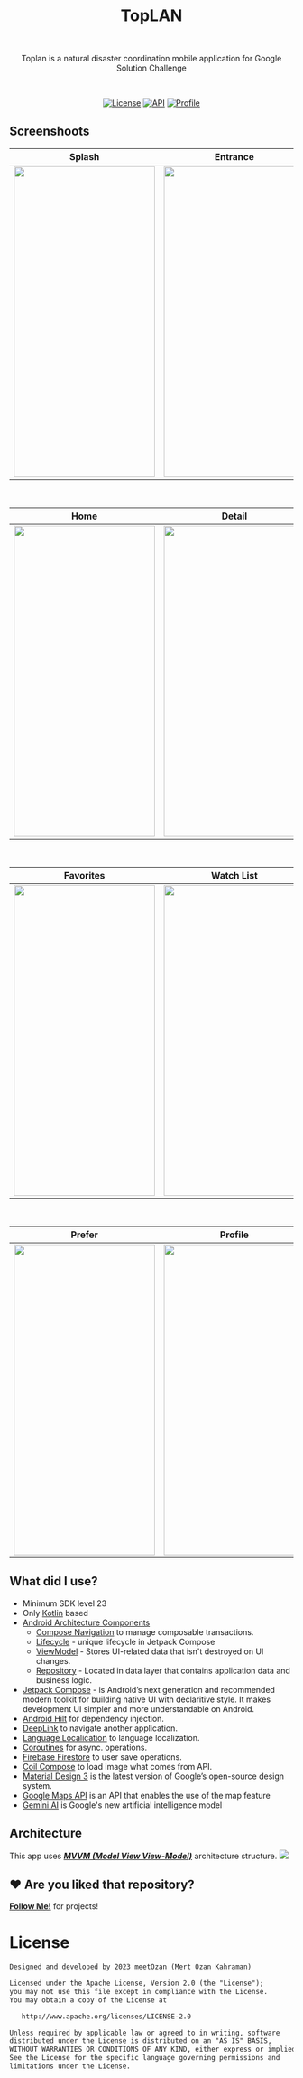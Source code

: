 <h1 align="center">TopLAN</h1></br>
<p align="center">  
  Toplan is a natural disaster coordination mobile application for Google Solution Challenge
</p>
</br>

<p align="center">
  <a href="https://opensource.org/licenses/Apache-2.0"><img alt="License" src="https://img.shields.io/badge/License-Apache%202.0-red.svg"/></a>
  <a href="https://android-arsenal.com/api?level=23"><img alt="API" src="https://img.shields.io/badge/API-23%2B-brightgreen.svg?style=flat"/></a>
  <a href="https://github.com/meetOzab"><img alt="Profile" src="https://img.shields.io/badge/github-meetOzan-blue"/></a> 
</p>

## Screenshoots
| Splash | Entrance | Login |
| ------ | ---- | ------ |
|<img src="https://github.com/meetOzan/I-Watch/assets/99891928/8387294a-df6e-4137-873d-b3954dae3daa" width="250" height="550"/>|<img src="https://github.com/meetOzan/I-Watch/assets/99891928/38024c0a-9dfc-4a38-8e00-5bf5bf11c521" width="250" height="550"/>|<img src="https://github.com/meetOzan/I-Watch/assets/99891928/ca226317-a1fb-47f0-ae18-04c04fd56158" width="250" height="550"/>|

</br>

| Home | Detail | Top Rated List |
| --- | ------- | ------- |
|<img src="https://github.com/meetOzan/I-Watch/assets/99891928/e018a670-9c80-4560-b971-35a263285058)" width="250" height="550"/>|<img src="https://github.com/meetOzan/I-Watch/assets/99891928/102e2f44-383c-43d6-bf49-458d13df2547" width="250" height="550"/>|<img src="https://github.com/meetOzan/I-Watch/assets/99891928/c5d5f39e-d144-40cc-8abd-5b6097c32ee8" width="250" height="550"/>|

</br>

| Favorites | Watch List | Watched List |
| --------- | ------ | ------- |
|<img src="https://github.com/meetOzan/I-Watch/assets/99891928/ad83f8c1-6a74-4086-b750-1d6b9f475e8a" width="250" height="550"/>|<img src="https://github.com/meetOzan/I-Watch/assets/99891928/dcfc1bc8-af05-448b-816a-50047a25d3dd" width="250" height="550"/>|<img src="https://github.com/meetOzan/I-Watch/assets/99891928/6007042b-c891-432a-9c0a-390fd8ecf968" width="250" height="550"/>|

</br>

| Prefer | Profile | Settings |
| --------- | ------- | ------- |
|<img src="https://github.com/meetOzan/I-Watch/assets/99891928/5196ac75-1362-4cba-b998-a098bf748b6b" width="250" height="550"/>|<img src="https://github.com/meetOzan/I-Watch/assets/99891928/7e7fae65-b6cf-43b7-9a42-c6d5a6ae9c2a" width="250" height="550"/> | <img src="https://github.com/meetOzan/I-Watch/assets/99891928/a0336676-1855-408b-aeae-dec73acbb18d" width="250" height="550"/> |

## What did I use?
- Minimum SDK level 23
- Only [Kotlin](https://kotlinlang.org/) based
- [Android Architecture Components](https://developer.android.com/topic/libraries/architecture)
  - [Compose Navigation](https://developer.android.com/jetpack/compose/navigation) to manage composable transactions.
  - [Lifecycle](https://developer.android.com/topic/libraries/architecture/lifecycle) - unique lifecycle in Jetpack Compose
  - [ViewModel](https://developer.android.com/topic/libraries/architecture/viewmodel) - Stores UI-related data that isn't destroyed on UI changes. 
  - [Repository](https://developer.android.com/topic/architecture/data-layer) - Located in data layer that contains application data and business logic.
- [Jetpack Compose](https://developer.android.com/jetpack/compose) - is Android’s next generation and recommended modern toolkit for building native UI with declaritive style. It makes development UI simpler and more understandable on Android.
- [Android Hilt](https://developer.android.com/training/dependency-injection/hilt-android) for dependency injection.
- [DeepLink](https://developer.android.com/training/app-links/deep-linking) to navigate another application.
- [Language Localication](https://developer.android.com/guide/topics/resources/localization) to language localization.
- [Coroutines](https://github.com/Kotlin/kotlinx.coroutines) for async. operations.
- [Firebase Firestore](https://firebase.google.com/docs/firestore/quickstart) to user save operations.
- [Coil Compose](https://coil-kt.github.io/coil/compose/) to load image what comes from API.
- [Material Design 3](https://m3.material.io/) is the latest version of Google’s open-source design system.
- [Google Maps API](https://m3.material.io/) is an API that enables the use of the map feature
- [Gemini AI](https://m3.material.io/) is Google's new artificial intelligence model

## Architecture
This app uses [***MVVM (Model View View-Model)***](https://developer.android.com/jetpack/docs/guide#recommended-app-arch) architecture structure.
![](https://i.stack.imgur.com/cr3Qk.png)


## :heart: Are you liked that repository? 
__[Follow Me!](https://github.com/meetOzan)__ for projects!


# License
```xml
Designed and developed by 2023 meetOzan (Mert Ozan Kahraman)

Licensed under the Apache License, Version 2.0 (the "License");
you may not use this file except in compliance with the License.
You may obtain a copy of the License at

   http://www.apache.org/licenses/LICENSE-2.0

Unless required by applicable law or agreed to in writing, software
distributed under the License is distributed on an "AS IS" BASIS,
WITHOUT WARRANTIES OR CONDITIONS OF ANY KIND, either express or implied.
See the License for the specific language governing permissions and
limitations under the License.
```
